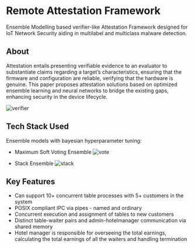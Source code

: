 # Remote Attestation Framework
Ensemble Modelling based verifier-like Attestation Framework designed for IoT Network Security aiding in multilabel and multiclass malware detection.

## About
Attestation entails presenting verifiable evidence to an evaluator to substantiate claims regarding a target’s characteristics, ensuring that the firmware and configuration are reliable, verifying that the hardware is genuine. This paper proposes attestation solutions based on optimized ensemble learning and neural networks to bridge the existing gaps, enhancing security in the device lifecycle.

![verifier](https://github.com/user-attachments/assets/ad87bf6d-131e-4754-82e0-b9c8649f1222)

## Tech Stack Used
Ensemble models with bayesian hyperparameter tuning:

- Maximum Soft Voting Ensemble
![vote](https://github.com/user-attachments/assets/cbc8f809-3765-492c-9701-acd038e646b0)

- Stack Ensemble
![stack](https://github.com/user-attachments/assets/d42b05f7-764e-47f7-ac1c-11541e382ed0)

## Key Features
<ul>
  <li> Can support 10+ concurrent table processes with 5+ customers in the system </li>
  <li> POSIX compliant IPC via pipes - named and ordinary </li>
  <li> Concurrent execution and assignment of tables to new customers </li>
  <li> Distinct table-waiter pairs and admin-hotelmanager communication via shared memory </li>
  <li> Hotel manager is responsible for overseeing the total earnings, calculating the total earnings of all the waiters and handling termination </li>
</ul>
